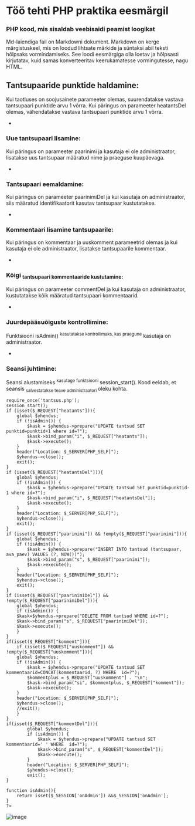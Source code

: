 # Töö tehti PHP praktika eesmärgil
### PHP kood, mis sisaldab veebisaidi peamist loogikat

Md-laiendiga fail on Markdowni dokument. 
Markdown on kerge märgistuskeel, mis on loodud lihtsate märkide ja süntaksi abil teksti hõlpsaks vormindamiseks. 
See loodi eesmärgiga olla loetav ja hõlpsasti kirjutatav, kuid samas konverteeritav keerukamatesse vormingutesse, nagu HTML.

## Tantsupaaride punktide haldamine:
Kui taotluses on soojusainete parameeter olemas, suurendatakse vastava tantsupaari punktide arvu 1 võrra.
Kui päringus on parameeter heatantsDel olemas, vähendatakse vastava tantsupaari punktide arvu 1 võrra.

*
### Uue tantsupaari lisamine:
Kui päringus on parameeter paarinimi ja kasutaja ei ole administraator, lisatakse uus tantsupaar määratud nime ja praeguse kuupäevaga.

*
### Tantsupaari eemaldamine:
Kui päringus on parameeter paarinimiDel ja kui kasutaja on administraator, siis määratud identifikaatorit kasutav tantsupaar kustutatakse.

*
### Kommentaari lisamine tantsupaarile:
Kui päringus on kommentaar ja uuskomment parameetrid olemas ja kui kasutaja ei ole administraator, lisatakse tantsupaarile kommentaar.

*
### Kõigi <sub>tantsupaari kommentaaride kustutamine:</sub>
Kui päringus on parameeter commentDel ja kui kasutaja on administraator, kustutatakse kõik määratud tantsupaari kommentaarid.

*
### Juurdepääsuõiguste kontrollimine:
Funktsiooni isAdmin() <sup> kasutatakse kontrollimaks, kas praegune</sup>  kasutaja on administraator.

*
### Seansi juhtimine:
Seansi alustamiseks <sup> kasutage funktsiooni </sup> session_start().
Kood eeldab, et seansis <sub> salvestatakse teave administraatori </sub> oleku kohta.


```
require_once('tantsus.php');
session_start();
if (isset($_REQUEST["heatants"])){
    global $yhendus;
    if (!isAdmin()) {
        $kask = $yhendus->prepare("UPDATE tantsud SET punktid=punktid+1 where id=?");
        $kask->bind_param("i", $_REQUEST["heatants"]);
        $kask->execute();
    }
    header("Location: $_SERVER[PHP_SELF]");
    $yhendus->close();
    exit();
}
if (isset($_REQUEST["heatantsDel"])){
    global $yhendus;
    if (!isAdmin()) {
        $kask = $yhendus->prepare("UPDATE tantsud SET punktid=punktid-1 where id=?");
        $kask->bind_param("i", $_REQUEST["heatantsDel"]);
        $kask->execute();
    }
    header("Location: $_SERVER[PHP_SELF]");
    $yhendus->close();
    exit();
}
if (isset($_REQUEST["paarinimi"]) && !empty($_REQUEST["paarinimi"])){
    global $yhendus;
    if (!isAdmin()) {
        $kask = $yhendus->prepare("INSERT INTO tantsud (tantsupaar, ava_paev) VALUES (?, NOW())");
        $kask->bind_param("s", $_REQUEST["paarinimi"]);
        $kask->execute();
    }
    header("Location: $_SERVER[PHP_SELF]");
    $yhendus->close();
    exit();
}
if (isset($_REQUEST["paarinimiDel"]) && !empty($_REQUEST["paarinimiDel"])){
    global $yhendus;
    if (isAdmin()) {
    $kask=$yhendus->prepare("DELETE FROM tantsud WHERE id=?");
    $kask->bind_param("s", $_REQUEST["paarinimiDel"]);
    $kask->execute();
    }
}
if(isset($_REQUEST["komment"])){
    if (isset($_REQUEST["uuskomment"]) && !empty($_REQUEST["uuskomment"])){
    global $yhendus;
    if (!isAdmin()) {
        $kask = $yhendus->prepare("UPDATE tantsud SET kommentaarid=CONCAT(kommentaarid, ?) WHERE  id=?");
        $kommentplus = $_REQUEST["uuskomment"] . "\n";
        $kask->bind_param("si", $kommentplus, $_REQUEST["komment"]);
        $kask->execute();
    }
    header("Location: $_SERVER[PHP_SELF]");
    $yhendus->close();
    //exit();
    }
}
if(isset($_REQUEST["kommentDel"])){
        global $yhendus;
        if (isAdmin()) {
            $kask = $yhendus->prepare("UPDATE tantsud SET kommentaarid=' ' WHERE  id=?");
            $kask->bind_param("s", $_REQUEST["kommentDel"]);
            $kask->execute();
        }
        header("Location: $_SERVER[PHP_SELF]");
        $yhendus->close();
        exit();
}

function isAdmin(){
    return isset($_SESSION['onAdmin']) &&$_SESSION['onAdmin'];
}
?>
```
![image](https://github.com/GeplLoL/Tantsud/assets/85700200/4193af75-07b6-4d0d-9e19-b8faa74247b3)
